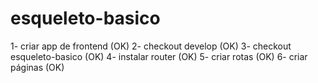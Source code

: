 # esqueleto-basico

1- criar app de frontend (OK)
2- checkout develop (OK)
3- checkout esqueleto-basico (OK)
4- instalar router (OK)
5- criar rotas (OK)
6- criar páginas (OK)
